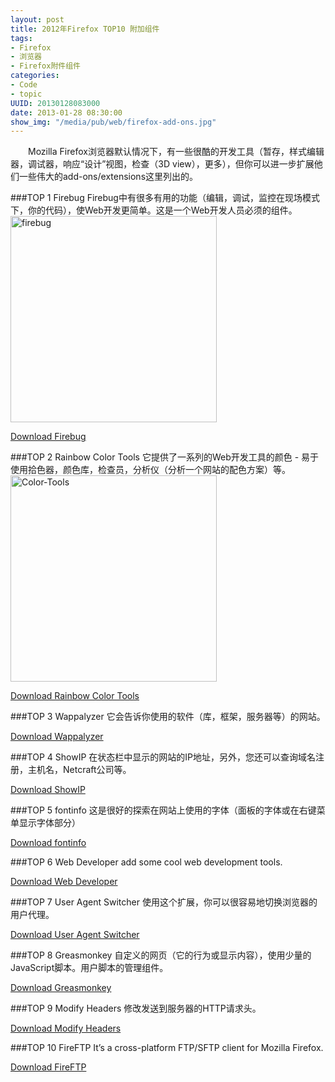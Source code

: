 ```yaml
--- 
layout: post
title: 2012年Firefox TOP10 附加组件
tags: 
- Firefox
- 浏览器
- Firefox附件组件
categories:
- Code
- topic 
UUID: 20130128083000
date: 2013-01-28 08:30:00
show_img: "/media/pub/web/firefox-add-ons.jpg"
---
```


　　Mozilla Firefox浏览器默认情况下，有一些很酷的开发工具（暂存，样式编辑器，调试器，响应“设计”视图，检查（3D view），更多），但你可以进一步扩展他们一些伟大的add-ons/extensions这里列出的。

###TOP 1 Firebug
Firebug中有很多有用的功能（编辑，调试，监控在现场模式下，你的代码），使Web开发更简单。这是一个Web开发人员必须的组件。
<a href="{{site.url}}/media/pub/web/firebug.gif" ref="prettyPhoto" alt="firebug" >
<img src="{{site.url}}/media/pub/web/firebug.gif" width="330px"  alt="firebug" class="img-center" />
</a>

<a href="https://addons.mozilla.org/en-US/firefox/addon/firebug/" alt="Download Firebug" target="_bank">Download Firebug</a>

###TOP 2 Rainbow Color Tools
它提供了一系列的Web开发工具的颜色 - 易于使用拾色器，颜色库，检查员，分析仪（分析一个网站的配色方案）等。
<a href="{{site.url}}/media/pub/web/Color-Tools.png" alt="Color-Tools" ref="prettyPhoto"> 
<img src="{{site.url}}/media/pub/web/Color-Tools.png" width="330px"  alt="Color-Tools" class="img-center" />
</a>

<a href="" alt="Download Rainbow Color Tools" target="_bank">
Download Rainbow Color Tools</a>

###TOP 3 Wappalyzer
它会告诉你使用的软件（库，框架，服务器等）的网站。

<a href="https://addons.mozilla.org/en-US/firefox/addon/wappalyzer/" alt="Wappalyzer" target="_bank">Download Wappalyzer</a>

###TOP 4 ShowIP
在状态栏中显示的网站的IP地址，另外，您还可以查询域名注册，主机名，Netcraft公司等。

<a href="https://addons.mozilla.org/en-US/firefox/addon/showip/" alt="ShowIP" target="_bank">Download ShowIP</a>

###TOP 5 fontinfo
这是很好的探索在网站上使用的字体（面板的字体或在右键菜单显示字体部分）

<a href="https://addons.mozilla.org/en-US/firefox/addon/fontinfo/" alt="Download fontinfo" target="_bank">Download fontinfo</a>

###TOP 6 Web Developer
add some cool web development tools.

<a href="https://addons.mozilla.org/en-US/firefox/addon/web-developer/" alt="Web Developer" target="_bank" >Download Web Developer</a>

###TOP 7 User Agent Switcher
使用这个扩展，你可以很容易地切换浏览器的用户代理。

<a href="https://addons.mozilla.org/en-US/firefox/addon/user-agent-switcher/" alt="Download User Agent Switcher" target="_bank" >Download User Agent Switcher</a>

###TOP 8  Greasmonkey
自定义的网页（它的行为或显示内容），使用少量的JavaScript脚本。用户脚本的管理组件。

<a href="https://addons.mozilla.org/en-US/firefox/addon/greasemonkey/" target="_bank" alt="Download Greasmonkey">Download Greasmonkey</a>

###TOP 9 Modify Headers
修改发送到服务器的HTTP请求头。

<a href="https://addons.mozilla.org/en-US/firefox/addon/modify-headers/" alt="Download Modify Headers" target="_bank">Download Modify Headers</a>

###TOP 10 FireFTP
It’s a cross-platform FTP/SFTP client for Mozilla Firefox.

<a href="https://addons.mozilla.org/en-US/firefox/addon/fireftp/" alt="Download FireFTP" target="_bank">Download FireFTP</a>
